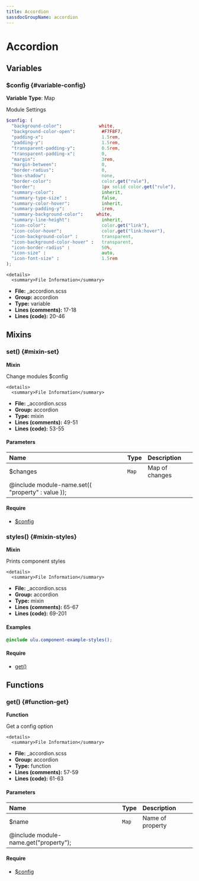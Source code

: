 ```yaml
---
title: Accordion
sassdocGroupName: accordion
---
```



# Accordion





## Variables




<div class="sassdoc-item-header">

###  $config {#variable-config}

  <div class="sassdoc-item-header__labels">
    <span class="tag tag--primary"><strong>Variable</strong></span> <span class="tag"><strong>Type</strong>: Map</span>
  </div>

</div>

  

Module Settings
    
    

``` scss
$config: (
  "background-color":              white,
  "background-color-open":          #F7F8F7,
  "padding-x":                      1.5rem,
  "padding-y":                      1.5rem,
  "transparent-padding-y":          0.5rem,
  "transparent-padding-x":          0,
  "margin":                         3rem,
  "margin-between":                 0,
  "border-radius":                  0,
  "box-shadow":                     none,
  "border-color":                   color.get("rule"),
  "border":                         1px solid color.get("rule"),
  "summary-color":                  inherit,
  "summary-type-size" :             false,
  "summary-color-hover":            inherit,
  "summary-padding-y":              1rem,
  "summary-background-color":     white,
  "summary-line-height":            inherit,
  "icon-color":                     color.get("link"),
  "icon-color-hover":               color.get("link:hover"),
  "icon-background-color" :         transparent,
  "icon-background-color-hover" :   transparent,
  "icon-border-radius" :            50%,
  "icon-size" :                     auto,
  "icon-font-size" :                1.5rem
);
```
  

    <details>
      <summary>File Information</summary>
- **File:** _accordion.scss
- **Group:** accordion
- **Type:** variable
- **Lines (comments):** 17-18
- **Lines (code):** 20-46
    </details>
    
  

## Mixins




<div class="sassdoc-item-header">

###  set() {#mixin-set}

  <div class="sassdoc-item-header__labels">
    <span class="tag tag--primary"><strong>Mixin</strong></span>
  </div>

</div>

  

Change modules $config
    
    

    <details>
      <summary>File Information</summary>
- **File:** _accordion.scss
- **Group:** accordion
- **Type:** mixin
- **Lines (comments):** 49-51
- **Lines (code):** 53-55
    </details>
    

#### Parameters


|Name|Type|Description|
|:--|:--|:--|
|$changes|`Map`|Map of changes
  @include module-name.set(( "property" : value ));|

    

#### Require

- [$config](/sass/components/accordion/#variable-config)
  


<div class="sassdoc-item-header">

###  styles() {#mixin-styles}

  <div class="sassdoc-item-header__labels">
    <span class="tag tag--primary"><strong>Mixin</strong></span>
  </div>

</div>

  

Prints component styles
    
    

    <details>
      <summary>File Information</summary>
- **File:** _accordion.scss
- **Group:** accordion
- **Type:** mixin
- **Lines (comments):** 65-67
- **Lines (code):** 69-201
    </details>
    

#### Examples

      


``` scss
@include ulu.component-example-styles();
```
  

      

#### Require

- [get()](/sass/components/accordion/#function-get)
  
  

## Functions




<div class="sassdoc-item-header">

###  get() {#function-get}

  <div class="sassdoc-item-header__labels">
    <span class="tag tag--primary"><strong>Function</strong></span>
  </div>

</div>

  

Get a config option
    
    

    <details>
      <summary>File Information</summary>
- **File:** _accordion.scss
- **Group:** accordion
- **Type:** function
- **Lines (comments):** 57-59
- **Lines (code):** 61-63
    </details>
    

#### Parameters


|Name|Type|Description|
|:--|:--|:--|
|$name|`Map`|Name of property
  @include module-name.get("property");|

    

#### Require

- [$config](/sass/components/accordion/#variable-config)
  
  
  